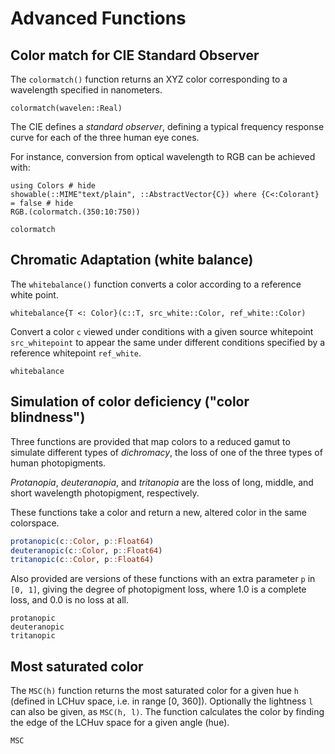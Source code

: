 # Advanced Functions


## Color match for CIE Standard Observer

The `colormatch()` function returns an XYZ color corresponding to a wavelength specified in nanometers.

`colormatch(wavelen::Real)`

The CIE defines a *standard observer*, defining a typical frequency response curve for each of the three human eye cones.

For instance, conversion from optical wavelength to RGB can be achieved with:

```@example
using Colors # hide
showable(::MIME"text/plain", ::AbstractVector{C}) where {C<:Colorant} = false # hide
RGB.(colormatch.(350:10:750))
```

```@docs
colormatch
```

## Chromatic Adaptation (white balance)

The `whitebalance()` function converts a color according to a reference white point.

`whitebalance{T <: Color}(c::T, src_white::Color, ref_white::Color)`

Convert a color `c` viewed under conditions with a given source whitepoint `src_whitepoint` to appear the same under different conditions specified by a reference whitepoint `ref_white`.

```@docs
whitebalance
```


## Simulation of color deficiency ("color blindness")

Three functions are provided that map colors to a reduced gamut to simulate different types of *dichromacy*, the loss of one of the three types of human photopigments.

*Protanopia*, *deuteranopia*, and *tritanopia* are the loss of long, middle, and short wavelength photopigment, respectively.

These functions take a color and return a new, altered color in the same colorspace.

```julia
protanopic(c::Color, p::Float64)
deuteranopic(c::Color, p::Float64)
tritanopic(c::Color, p::Float64)
```

Also provided are versions of these functions with an extra parameter `p` in `[0, 1]`, giving the degree of photopigment loss, where 1.0 is a complete loss, and 0.0 is no loss at all.

```@docs
protanopic
deuteranopic
tritanopic
```

## Most saturated color

The `MSC(h)` function returns the most saturated color for a given hue `h` (defined in LCHuv space, i.e. in range [0, 360]). Optionally the lightness `l` can also be given, as `MSC(h, l)`. The function calculates the color by finding the edge of the LCHuv space for a given angle (hue).

```@docs
MSC
```
